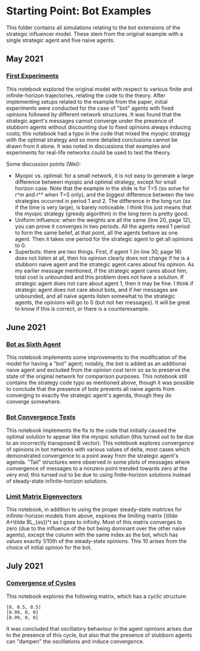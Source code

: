# Starting Point: Bot Examples

This folder contains all simulations relating to the bot extensions of the strategic influencer model. These stem from the original example with a single strategic agent and five naive agents.

## May 2021

### [First Experiments](https://github.com/jbrightuniverse/strategic_influencer_of_naive_agents/blob/main/basic_model/first_experiments.pdf)
This notebook explored the original model with respect to various finite and infinite-horizon trajectories, relating the code to the theory. After implementing setups related to the example from the paper, initial experiments were conducted for the case of "bot" agents with fixed opinions followed by different network structures. It was found that the strategic agent's messages cannot converge under the presence of stubborn agents without discounting due to fixed opinions always inducing costs; this notebook had a typo in the code that mixed the myopic strategy with the optimal strategy and so more detailed conclusions cannot be drawn from it alone. It was noted in discussions that examples and experiments for real-life networks could be used to test the theory.

Some discussion points (Wei):
- Myopic vs. optimal: for a small network, it is not easy to generate a large difference between myopic and optimal strategy, except for small horizon case. Note that the example in the slide is for T=5 (so solve for r^m and r^* when T=5 only), and the biggest difference between the two strategies occurred in period 1 and 2. The difference in the long run (so if the time is very large), is barely noticeable. I think this just means that the myopic strategy (greedy algorithm) in the long term is pretty good.
- Uniform influence: when the weights are all the same (line 20, page 12), you can prove it converges in two periods. All the agents need 1 period to form the same belief, at that point, all the agents behave as one agent. Then it takes one period for the strategic agent to get all opinions to 0.
- Superbots: there are two things. First, if agent 1 (in line 30, page 16) does not listen at all, then his opinion clearly does not change if he is a stubborn naive agent and the strategic agent cares about his opinion. As my earlier message mentioned, if the strategic agent cares about him, total cost is unbounded and this problem does not have a solution. If strategic agent does not care about agent 1, then it may be fine. I think if strategic agent does not care about bots, and if her messages are unbounded, and all naive agents listen somewhat to the strategic agents, the opinions will go to 0 (but not her messages). It will be great to know if this is correct, or there is a counterexample.

## June 2021

### [Bot as Sixth Agent](https://github.com/jbrightuniverse/strategic_influencer_of_naive_agents/blob/main/bots/bot_as_sixth_agent.pdf)
This notebook implements some improvements to the modification of the model for having a "bot" agent; notably, the bot is added as an additional naive agent and excluded from the opinion cost term so as to preserve the state of the original network for comparison purposes. This notebook still contains the strategy code typo as mentioned above, though it was possible to conclude that the presence of bots prevents all naive agents from converging to exactly the strategic agent's agenda, though they do converge somewhere.

### [Bot Convergence Tests](https://github.com/jbrightuniverse/strategic_influencer_of_naive_agents/blob/main/bots/bot_convergence_tests.pdf)
This notebook implements the fix to the code that initially caused the optimal solution to appear like the myopic solution (this turned out to be due to an incorrectly transposed B vector). This notebook explores convergence of opinions in bot networks with various values of delta, most cases which demonstrated convergence to a point away from the strategic agent's agenda. "Tail" structures were observed in some plots of messages where convergence of messages to a nonzero point trended towards zero at the very end; this turned out to be due to using finite-horizon solutions instead of steady-state infinite-horizon solutions.

### [Limit Matrix Eigenvectors](https://github.com/jbrightuniverse/strategic_influencer_of_naive_agents/blob/main/bots/limit_matrix_eigenvectors.pdf)
This notebook, in addition to using the proper steady-state matrices for infinite-horizon models from above, explores the limiting matrix (\tilde A+\tilde BL_{ss})^t as t goes to infinity. Most of this matrix converges to zero (due to the influence of the bot being dominant over the other naive agents), except the column with the same index as the bot, which has values exactly 1/10th of the steady-state opinions. This 10 arises from the choice of initial opinion for the bot.

## July 2021

### [Convergence of Cycles](https://github.com/jbrightuniverse/strategic_influencer_of_naive_agents/blob/main/bots/convergence_of_cycles.pdf)
This notebook explores the following matrix, which has a cyclic structure:
```
[0, 0.5, 0.5]
[0.99, 0, 0]
[0.99, 0, 0]
```
It was concluded that oscillatory behaviour in the agent opinions arises due to the presence of this cycle, but also that the presence of stubborn agents can "dampen" the oscillations and induce convergence.
